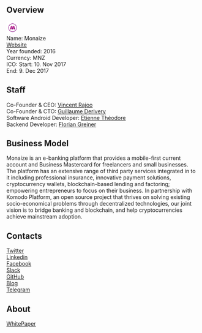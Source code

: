 ## Overview
![logo](../projects/logo/monaize.png)  
Name: Monaize  
[Website](https://monaize.com/#/uk)  
Year founded: 2016  
Currency: MNZ  
ICO: Start: 10. Nov 2017  
End: 9. Dec 2017
## Staff
Co-Founder & CEO: [Vincent Rajoo](../people/vincent_rajoo.md)  
Co-Founder & CTO: [Guillaume Derivery](../people/guillaume_derivery.md)  
Software Android Developer: [Etienne Théodore](../people/etienne_théodore.md)  
Backend Developer: [Florian Greiner](../people/florian_greiner.md)
## Business Model
Monaize is an e-banking platform that provides a mobile-first current account and Business Mastercard for freelancers and small businesses. The platform has an extensive range of third party services integrated in to it including professional insurance, innovative payment solutions, cryptocurrency wallets, blockchain-based lending and factoring; empowering entrepreneurs to focus on their business. In partnership with Komodo Platform, an open source project that thrives on solving existing socio-economical problems through decentralized technologies, our joint vision is to bridge banking and blockchain, and help cryptocurrencies achieve mainstream adoption.
## Contacts  
[Twitter](https://twitter.com/monaizeuk)  
[Linkedin](https://www.linkedin.com/company/10956817/)  
[Facebook](https://www.facebook.com/monaizeuk)  
[Slack](https://slackin.monaize.com/)  
[GitHub](https://github.com/Monaize)  
[Blog](https://medium.com/@monaizeuk)  
[Telegram](https://t.me/MonaizeOfficial)
## About  
[WhitePaper](https://monaize.com/assets/pdf/monaize_whitepaper.pdf) 
